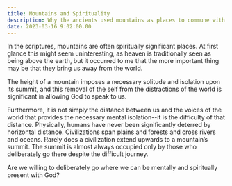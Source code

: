 ```yaml
---
title: Mountains and Spirituality
description: Why the ancients used mountains as places to commune with God, and what this teaches us about worship
date: 2023-03-16 9:02:00.00
---
```


In the scriptures, mountains are often spiritually significant places. At first
glance this might seem uninteresting, as heaven is traditionally seen as being
above the earth, but it occurred to me that the more important thing may be that
they bring us away from the world.

The height of a mountain imposes a necessary solitude and isolation upon its
summit, and this removal of the self from the distractions of the world is
significant in allowing God to speak to us.

Furthermore, it is not simply the distance between us and the voices of the
world that provides the necessary mental isolation--it is the difficulty of that
distance. Physically, humans have never been significantly deterred by
horizontal distance. Civilizations span plains and forests and cross rivers and
oceans. Rarely does a civilization extend upwards to a mountain’s summit. The
summit is almost always occupied only by those who deliberately go there despite
the difficult journey.

Are we willing to deliberately go where we can be mentally and spiritually
present with God?
